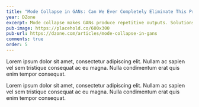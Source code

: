 ```yaml
---
title: "Mode Collapse in GANs: Can We Ever Completely Eliminate This Problem?"
year: DZone
excerpt: Mode collapse makes GANs produce repetitive outputs. Solutions exist, but none fully solve it. Curious how researchers are tackling this? Read on!
pub-image: https://placehold.co/600x300
pub-url: https://dzone.com/articles/mode-collapse-in-gans
comments: true
order: 5
---
```


Lorem ipsum dolor sit amet, consectetur adipiscing elit. Nullam ac sapien vel sem tristique consequat ac eu magna. Nulla condimentum erat quis enim tempor consequat.

Lorem ipsum dolor sit amet, consectetur adipiscing elit. Nullam ac sapien vel sem tristique consequat ac eu magna. Nulla condimentum erat quis enim tempor consequat.
